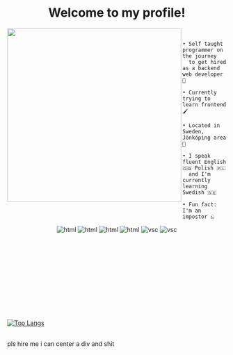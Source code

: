 <h1 align="center">Welcome to my profile!</h1>

<img src="https://avatars.githubusercontent.com/u/79018062?v=4" width="400" height="400" align="left"></img>

```yaml
                   About me
```

```
• Self taught programmer on the journey
  to get hired as a backend web developer 🚀

• Currently trying to learn frontend 🖌️

• Located in Sweden, Jönköping area 💯

• I speak fluent English 🇬🇧 Polish 🇵🇱 
  and I'm currently learning Swedish 🇸🇪

• Fun fact: I'm an impostor ඞ

```

<p align="center">
<img src="https://img.shields.io/badge/-Python-yellow?style=flat&logo=python" alt="html" />
<img src="https://img.shields.io/badge/-HTML5-orange?style=flat&logo=html5" alt="html" />
<!-- 
<img src="https://img.shields.io/badge/-CSS-blue?style=flat&logo=css3" alt="html" />
-->
<img src="https://img.shields.io/badge/-Node.js-gray?style=flat&logo=node.js" alt="html" />
<img src="https://img.shields.io/badge/-Linux-525?style=flat&logo=linux" alt="html" />
<img src="https://img.shields.io/badge/-Visual Studio Code-blue?style=flat&logo=VisualStudioCode" alt="vsc"/>
<img src="https://img.shields.io/badge/-Visual Studio Code-blue?style=flat&logo=VisualStudioCode" alt="vsc"/>
</p>

<!-- 
<img src="https://img.shields.io/badge/-CSS-blue?style=flat&logo=css3" alt="html" />

Node.js
Linux
Visual Studio Code

-->

       
               


<br></br>
<br></br>
<br></br>
<br></br>
<br></br>


[![Top Langs](https://github-readme-stats.vercel.app/api/top-langs/?username=anuraghazra&layout=compact)](https://github.com/anuraghazra/github-readme-stats)


    
<br>
pls hire me i can center a div and shit

